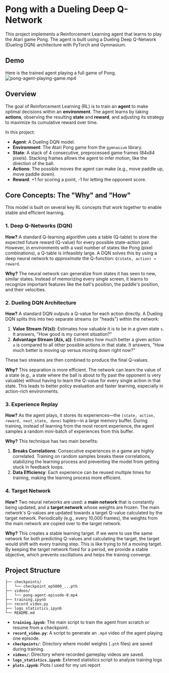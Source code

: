 # Pong with a Dueling Deep Q-Network

This project implements a Reinforcement Learning agent that learns to play the Atari game Pong. The agent is built using a Dueling Deep Q-Network (Dueling DQN) architecture with PyTorch and Gymnasium.

## Demo

Here is the trained agent playing a full game of Pong.
![pong-agent-playing-game.mp4](https://github.com/user-attachments/assets/36072835-a0ba-4a15-8ad4-c346ac17e5cd)

## Overview

The goal of Reinforcement Learning (RL) is to train an **agent** to make optimal decisions within an **environment**. The agent learns by taking **actions**, observing the resulting **state** and **reward**, and adjusting its strategy to maximize its cumulative reward over time.

In this project:
- **Agent**: A Dueling DQN model.
- **Environment**: The Atari Pong game from the `gymnasium` library.
- **State**: A stack of 4 consecutive, preprocessed game frames (84x84 pixels). Stacking frames allows the agent to infer motion, like the direction of the ball.
- **Actions**: The possible moves the agent can make (e.g., move paddle up, move paddle down).
- **Reward**: +1 for scoring a point, -1 for letting the opponent score.

## Core Concepts: The "Why" and "How"

This model is built on several key RL concepts that work together to enable stable and efficient learning.

### 1. Deep Q-Networks (DQN)

**How?** A standard Q-learning algorithm uses a table (Q-table) to store the expected future reward (Q-value) for every possible state-action pair. However, in environments with a vast number of states like Pong (pixel combinations), a Q-table is infeasibly large. A DQN solves this by using a deep neural network to *approximate* the Q-function: `Q(state, action) ≈ reward`.

**Why?** The neural network can generalize from states it has seen to new, similar states. Instead of memorizing every single screen, it learns to recognize important features like the ball's position, the paddle's position, and their velocities.

### 2. Dueling DQN Architecture

**How?** A standard DQN outputs a Q-value for each action directly. A Dueling DQN splits this into two separate streams (or "heads") within the network:
1.  **Value Stream (V(s))**: Estimates how valuable it is to be in a given state `s`. It answers, "How good is my current situation?"
2.  **Advantage Stream (A(s, a))**: Estimates how much better a given action `a` is compared to all other possible actions in that state. It answers, "How much better is moving up versus moving down right now?"

These two streams are then combined to produce the final Q-values.

**Why?** This separation is more efficient. The network can learn the value of a state (e.g., a state where the ball is about to fly past the opponent is very valuable) without having to learn the Q-value for every single action in that state. This leads to better policy evaluation and faster learning, especially in action-rich environments.

### 3. Experience Replay

**How?** As the agent plays, it stores its experiences—the `(state, action, reward, next_state, done)` tuples—in a large memory buffer. During training, instead of learning from the most recent experience, the agent samples a random mini-batch of experiences from this buffer.

**Why?** This technique has two main benefits:
1.  **Breaks Correlations**: Consecutive experiences in a game are highly correlated. Training on random samples breaks these correlations, stabilizing the learning process and preventing the model from getting stuck in feedback loops.
2.  **Data Efficiency**: Each experience can be reused multiple times for training, making the learning process more efficient.

### 4. Target Network

**How?** Two neural networks are used: a **main network** that is constantly being updated, and a **target network** whose weights are frozen. The main network's Q-values are updated towards a target Q-value calculated by the target network. Periodically (e.g., every 10,000 frames), the weights from the main network are copied over to the target network.

**Why?** This creates a stable learning target. If we were to use the same network for both predicting Q-values and calculating the target, the target would shift with every training step. This is like trying to hit a moving target. By keeping the target network fixed for a period, we provide a stable objective, which prevents oscillations and helps the training converge.

## Project Structure

```
├── checkpoints/
│   └── checkpoint_ep5000_...pth
├── videos/
│   └── pong-agent-episode-0.mp4
├── training.ipynb
├── record_video.py
├── logs_statistics.ipynb
└── README.md
```

- **`training.ipynb`**: The main script to train the agent from scratch or resume from a checkpoint.
- **`record_video.py`**: A script to generate an `.mp4` video of the agent playing one episode.
- **`checkpoints/`**: Directory where model weights (`.pth` files) are saved during training.
- **`videos/`**: Directory where recorded gameplay videos are saved.
- **`logs_statistics.ipynb`**: Extened statistics script to analyze training logs
- **`plots.ipynb`**: Plots I used for my uni report
